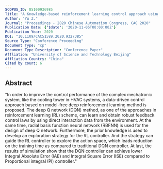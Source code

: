```yaml
---
SCOPUS_ID: 85100936985
Title: "A Knowledge-based reinforcement learning control approach using deep Q network for cooling tower in HVAC systems"
Author: "Yu Z."
Journal: "Proceedings - 2020 Chinese Automation Congress, CAC 2020"
Publication Date: {'$date': '2020-11-06T00:00:00Z'}
Publication Year: 2020
DOI: "10.1109/CAC51589.2020.9327385"
Source Type: "Conference Proceeding"
Document Type: "cp"
Document Type Description: "Conference Paper"
Affliation: "University of Science and Technology Beijing"
Affliation Country: "China"
Cited by count: 6
---
```


## Abstract
"In order to improve the control performance of the complex mechatronic system, like the cooling tower in HVAC systems, a data-driven control approach based on model-free deep reinforcement learning method is proposed. The deep Q network (DQN) method, as one of the approaches in reinforcement learning (RL) scheme, can learn and obtain robust feedback control laws by using direct interaction data from the environment. At the same time, radial basis function neural network (RBFNN) is used for the design of deep Q network. Furthermore, the prior knowledge is used to develop an exploration strategy for the RL controller. And the strategy can guide the RL controller to explore the action space, which leads reduction on the training time as compared to traditional DQN controller. At last, the results of simulation show that the DQN controller can achieve lower Integral Absolute Error (IAE) and Integral Square Error (ISE) compared to Proportional integral (PI) controller."
